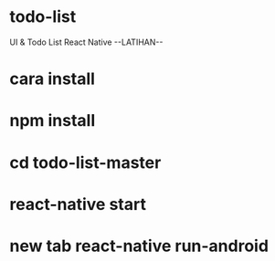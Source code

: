 # todo-list
UI &amp; Todo List React Native --LATIHAN-- 

# cara install

# npm install
# cd todo-list-master
# react-native start
# new tab react-native run-android
